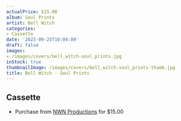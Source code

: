 ```yaml
---
actualPrice: $15.00
album: Soul Prints
artist: Bell Witch
categories:
- Cassette
date: '2023-09-25T10:04:09'
draft: false
images:
- /images/covers/bell_witch-soul_prints.jpg
inStock: true
thumbnailImage: /images/covers/bell_witch-soul_prints-thumb.jpg
title: Bell Witch - Soul Prints
---
```


## Cassette
* Purchase from [NWN Productions](http://shop.nwnprod.com/index.php?route=product/product&path=73&product_id=40327&sort=pd.name&order=ASC) for $15.00

